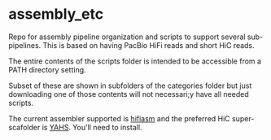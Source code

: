 # assembly_etc

Repo for assembly pipeline organization and scripts to support several sub-pipelines.
This is based on having PacBio HiFi reads and short HiC reads.

The entire contents of the scripts folder is intended to be accessible from a PATH directory setting.

Subset of these are shown in subfolders of the categories folder but just downloading one of those contents
will not necessari;y have all needed scripts.

The current assembler supported is [hifiasm](https://github.com/chhylp123/hifiasm) and the preferred HiC super-scafolder is [YAHS](https://github.com/c-zhou/yahs). You'll need to install.
